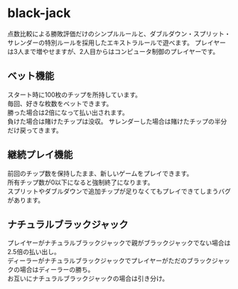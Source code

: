 
# black-jack
点数比較による勝敗評価だけのシンプルルールと、ダブルダウン・スプリット・サレンダーの特別ルールを採用したエキストラルールで遊べます。
プレイヤーは3人まで増やせますが、2人目からはコンピュータ制御のプレイヤーです。<br>

## ベット機能
スタート時に100枚のチップを所持しています。<br>
毎回、好きな枚数をベットできます。<br>
勝った場合は2倍になって払い出されます。<br>
負けた場合は賭けたチップは没収。
サレンダーした場合は賭けたチップの半分だけ戻ってきます。<br>

## 継続プレイ機能
前回のチップ数を保持したまま、新しいゲームをプレイできます。<br>
所有チップ数が0以下になると強制終了になります。<br>
スプリットやダブルダウンで追加チップが足りなくてもプレイできてしまうバグがあります。<br>

## ナチュラルブラックジャック
プレイヤーがナチュラルブラックジャックで親がブラックジャックでない場合は2.5倍の払い出し。<br>
ディーラーがナチュラルブラックジャックでプレイヤーがただのブラックジャックの場合はディーラーの勝ち。<br>
お互いにナチュラルブラックジャックの場合は引き分け。<br>
